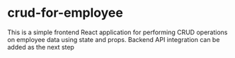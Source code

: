 # crud-for-employee
This is a simple frontend React application for performing CRUD operations on employee data using state and props. Backend API integration can be added as the next step
